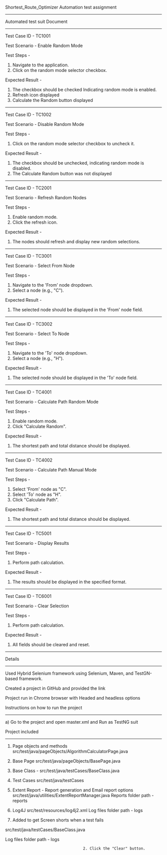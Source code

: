 Shortest_Route_Optimizer Automation test assignment
****************************************************

Automated test suit Document
****************************

Test Case ID  - TC1001

Test Scenario - Enable Random Mode

Test Steps - 
1. Navigate to the application.     
2. Click on the random mode selector checkbox.

Expected Result - 
1. The checkbox should be checked Indicating random mode is enabled.
2. Refresh icon displayed
3. Calculate the Random button displayed

**********************************************


Test Case ID  - TC1002

Test Scenario - Disable Random Mode

Test Steps - 
1. Click on the random mode selector checkbox to uncheck it.

Expected Result - 
1. The checkbox should be unchecked, indicating random mode is disabled.
2. The Calculate Random button was not displayed

**********************************************


Test Case ID  - TC2001

Test Scenario - Refresh Random Nodes

Test Steps - 
1. Enable random mode.    
2. Click the refresh icon.

Expected Result -  
1. The nodes should refresh and display new random selections.

**********************************************


Test Case ID  - TC3001

Test Scenario - Select From Node

Test Steps - 
1. Navigate to the 'From' node dropdown.
2. Select a node (e.g., "C").

Expected Result -  
1. The selected node should be displayed in the 'From' node field.

**********************************************


Test Case ID  - TC3002

Test Scenario - Select To Node

Test Steps - 
1. Navigate to the 'To' node dropdown.
2. Select a node (e.g., "H").

Expected Result -  
1. The selected node should be displayed in the 'To' node field. 

**********************************************


Test Case ID  - TC4001

Test Scenario - Calculate Path Random Mode	 

Test Steps - 
1. Enable random mode.       
2. Click "Calculate Random".

Expected Result -  
1. The shortest path and total distance should be displayed.

**********************************************


Test Case ID  - TC4002

Test Scenario - Calculate Path Manual Mode

Test Steps - 
1. Select 'From' node as "C".
2. Select 'To' node as "H".
3. Click "Calculate Path".

Expected Result -  
1.  The shortest path and total distance should be displayed.

**********************************************


Test Case ID  - TC5001

Test Scenario - Display Results

Test Steps - 
1. Perform path calculation.

Expected Result -  
1. The results should be displayed in the specified format.

**********************************************


Test Case ID  - TC6001

Test Scenario -  Clear Selection

Test Steps - 
1. Perform path calculation. 

Expected Result -  
1. All fields should be cleared and reset.

 **********************************************

Details

**********************************************
Used Hybrid Selenium framework using Selenium, Maven, and TestGN-based framework.

Created a project in GitHub and provided the link

Project run in Chrome browser with Headed and headless options


Instructions on how to run the project

**********************************************

a) Go to the project and open master.xml and Run as TestNG suit

Project included

**********************************************
1. Page objects and methods 
src/test/java/pageObjects/AlgorithmCalculatorPage.java

2. Base Page
src/test/java/pageObjects/BasePage.java

3. Base Class - 
src/test/java/testCases/BaseClass.java

4. Test Cases 
src/test/java/testCases

5. Extent Report - Report generation and Email report options
src/test/java/utilities/ExtentReportManager.java
Reports folder path - reports

6. Log4J
src/test/resources/log4j2.xml
Log  files folder path - logs

7. Added to get Screen shorts when a test fails

src/test/java/testCases/BaseClass.java

Log  files folder path - logs

                                       2. Click the "Clear" button.

